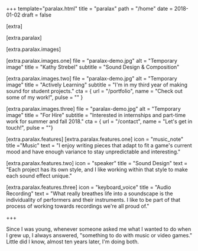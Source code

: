 +++
template="paralax.html"
title = "paralax"
path = "/home"
date = 2018-01-02
draft = false

[extra]

[extra.paralax]

[extra.paralax.images]

[extra.paralax.images.one]
file = "paralax-demo.jpg"
alt = "Temporary image"
title = "Kathy Strebel"
subtitle = "Sound Design & Composition"

[extra.paralax.images.two]
file = "paralax-demo.jpg"
alt = "Temporary image"
title = "Actively Learning"
subtitle = "I'm in my third year of making sound for student projects."
cta = { url = "/portfolio", name = "Check out some of my work!", pulse = "" }

[extra.paralax.images.three]
file = "paralax-demo.jpg"
alt = "Temporary image"
title = "For Hire"
subtitle = "Interested in internships and part-time work for summer and fall 2018."
cta = { url = "/contact", name = "Let's get in touch!", pulse = ""}

[extra.paralax.features]
[extra.paralax.features.one]
icon = "music_note"
title ="Music"
text = "I enjoy writing pieces that adapt to fit a game's current mood and have enough variance to stay unpredictable and interesting."

[extra.paralax.features.two]
icon = "speaker"
title = "Sound Design"
text = "Each project has its own style, and I like working within that style to make each sound effect unique."

[extra.paralax.features.three]
icon =  "keyboard_voice"
title =  "Audio Recording"
text = "What really breathes life into a soundscape is the individuality of performers and their instruments.  I like to be part of that process of working towards recordings we're all proud of."

+++

Since I was young, whenever someone asked me what I wanted to do when I grew up, I always answered, "something to do with music or video games."  Little did I know, almost ten years later, I'm doing both.
